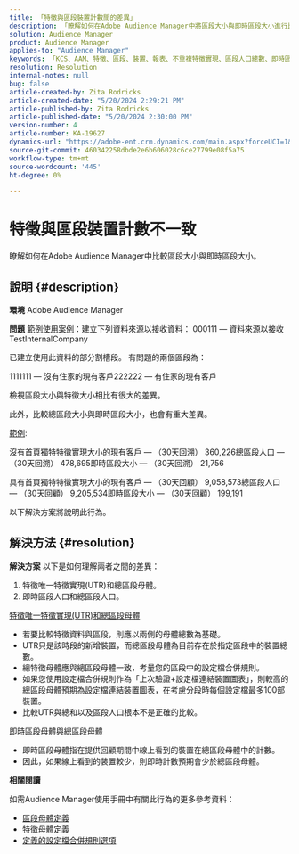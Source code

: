 ```yaml
---
title: 「特徵與區段裝置計數間的差異」
description: 「瞭解如何在Adobe Audience Manager中將區段大小與即時區段大小進行比較。」
solution: Audience Manager
product: Audience Manager
applies-to: "Audience Manager"
keywords: 「KCS、AAM、特徵、區段、裝置、報表、不重複特徵實現、區段人口總數、即時區段人口總數、特徵人口總數、最佳實務、差異、特徵與區段裝置計數比較、Adobe Audience Manager」
resolution: Resolution
internal-notes: null
bug: false
article-created-by: Zita Rodricks
article-created-date: "5/20/2024 2:29:21 PM"
article-published-by: Zita Rodricks
article-published-date: "5/20/2024 2:30:00 PM"
version-number: 4
article-number: KA-19627
dynamics-url: "https://adobe-ent.crm.dynamics.com/main.aspx?forceUCI=1&pagetype=entityrecord&etn=knowledgearticle&id=6c329356-b516-ef11-9f8a-6045bd006b25"
source-git-commit: 460342258dbde2e6b606028c6ce27799e08f5a75
workflow-type: tm+mt
source-wordcount: '445'
ht-degree: 0%

---
```


# 特徵與區段裝置計數不一致


瞭解如何在Adobe Audience Manager中比較區段大小與即時區段大小。

## 說明 {#description}


<b>環境</b>
Adobe Audience Manager

<b>問題</b>
<u>範例使用案例</u>：建立下列資料來源以接收資料： 000111 — 資料來源以接收TestInternalCompany

已建立使用此資料的部分割槽段。 有問題的兩個區段為：

1111111 — 沒有住家的現有客戶222222 — 有住家的現有客戶

檢視區段大小與特徵大小相比有很大的差異。

此外，比較總區段大小與即時區段大小，也會有重大差異。

<u>範例</u>:

沒有首頁獨特特徵實現大小的現有客戶 — （30天回溯） 360,226總區段人口 — （30天回溯） 478,695即時區段大小 — （30天回溯） 21,756

具有首頁獨特特徵實現大小的現有客戶 — （30天回顧） 9,058,573總區段人口 — （30天回顧） 9,205,534即時區段大小 — （30天回顧） 199,191



以下解決方案將說明此行為。


## 解決方法 {#resolution}


<b>解決方案</b>
以下是如何理解兩者之間的差異：
1. 特徵唯一特徵實現(UTR)和總區段母體。
2. 即時區段人口和總區段人口。



<u>特徵唯一特徵實現(UTR)和總區段母體</u>

- 若要比較特徵資料與區段，則應以兩側的母體總數為基礎。
- UTR只是該時段的新增裝置，而總區段母體為目前存在於指定區段中的裝置總數。
- 總特徵母體應與總區段母體一致，考量您的區段中的設定檔合併規則。
- 如果您使用設定檔合併規則作為「上次驗證+設定檔連結裝置圖表」，則較高的總區段母體預期為設定檔連結裝置圖表，在考慮分段時每個設定檔最多100部裝置。
- 比較UTR與總和以及區段人口根本不是正確的比較。




<u>即時區段母體與總區段母體</u>

- 即時區段母體指在提供回顧期間中線上看到的裝置在總區段母體中的計數。
- 因此，如果線上看到的裝置較少，則即時計數預期會少於總區段母體。




<b>相關閱讀</b>

如需Audience Manager使用手冊中有關此行為的更多參考資料：

- [區段母體定義](https://experienceleague.adobe.com/docs/audience-manager/user-guide/features/segments/segment-builder-data.html?lang=en)
- [特徵母體定義](https://experienceleague.adobe.com/docs/audience-manager/user-guide/features/traits/trait-details-page.html?lang=en)
- [定義的設定檔合併規則選項](https://experienceleague.adobe.com/docs/audience-manager/user-guide/features/profile-merge-rules/merge-rule-definitions.html?lang=en)

